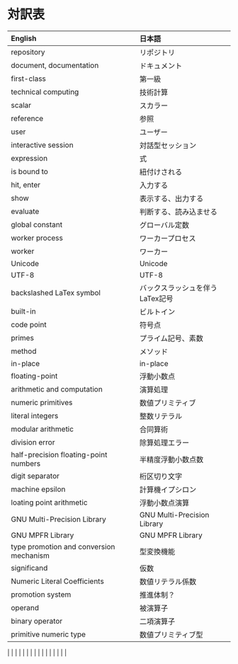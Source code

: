 # 対訳表

| English                               | 日本語
| :-----------------------------------  | :-------------
| repository                            | リポジトリ
| document, documentation               | ドキュメント
| first-class                           | 第一級
| technical computing                   | 技術計算
| scalar                                | スカラー
| reference                             | 参照
| user                                  | ユーザー
| interactive session                   | 対話型セッション
| expression                            | 式
| is bound to                           | 紐付けされる
| hit, enter                            | 入力する
| show                                  | 表示する、出力する
| evaluate                              | 判断する、読み込ませる
| global constant                       | グローバル定数
| worker process                        | ワーカープロセス
| worker                                | ワーカー
| Unicode                               | Unicode
| UTF-8                                 | UTF-8
| backslashed LaTex symbol              | バックスラッシュを伴うLaTex記号
| built-in                              | ビルトイン
| code point                            | 符号点
| primes                                | プライム記号、素数
| method                                | メソッド
| in-place                              | in-place
| floating-point                        | 浮動小数点
| arithmetic and computation            | 演算処理
| numeric primitives                    | 数値プリミティブ
| literal integers                      | 整数リテラル
| modular arithmetic                    | 合同算術
| division error                        | 除算処理エラー
| half-precision floating-point numbers | 半精度浮動小数点数
| digit separator                       | 桁区切り文字
| machine epsilon                       | 計算機イプシロン
| loating point arithmetic              | 浮動小数点演算
| GNU Multi-Precision Library           | GNU Multi-Precision Library
| GNU MPFR Library                      | GNU MPFR Library
| type promotion and conversion mechanism　| 型変換機能
| significand                           | 仮数
| Numeric Literal Coefficients          | 数値リテラル係数
| promotion system                      | 推進体制？
| operand                               | 被演算子
| binary operator                       | 二項演算子
| primitive numeric type                | 数値プリミティブ型
| 
| 
| 
| 
| 
| 
| 
| 
| 
| 
| 
| 
| 
| 
| 
                      |
